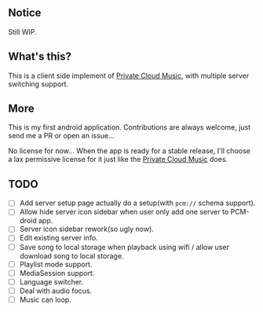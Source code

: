 ## Notice

Still WIP.

## What's this?

This is a client side implement of [Private Cloud Music](https://github.com/BLumia/Private-Cloud-Music), with multiple server switching support.

## More

This is my first android application. Contributions are always welcome, just send me a PR or open an issue...

No license for now... When the app is ready for a stable release, I'll choose a lax permissive license for it just like the [Private Cloud Music](https://github.com/BLumia/Private-Cloud-Music) does.

## TODO

- [ ] Add server setup page actually do a setup(with `pcm://` schema support).
- [ ] Allow hide server icon sidebar when user only add one server to PCM-droid app.
- [ ] Server icon sidebar rework(so ugly now).
- [ ] Edit existing server info.
- [ ] Save song to local storage when playback using wifi / allow user download song to local storage.
- [ ] Playlist mode support.
- [ ] MediaSession support.
- [ ] Language switcher.
- [ ] Deal with audio focus.
- [ ] Music can loop.
